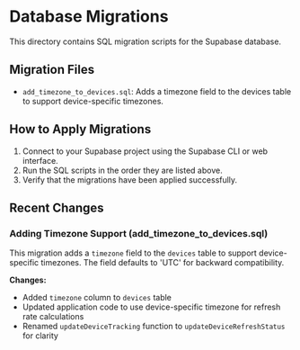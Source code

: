 # Database Migrations

This directory contains SQL migration scripts for the Supabase database.

## Migration Files

- `add_timezone_to_devices.sql`: Adds a timezone field to the devices table to support device-specific timezones.

## How to Apply Migrations

1. Connect to your Supabase project using the Supabase CLI or web interface.
2. Run the SQL scripts in the order they are listed above.
3. Verify that the migrations have been applied successfully.

## Recent Changes

### Adding Timezone Support (add_timezone_to_devices.sql)

This migration adds a `timezone` field to the `devices` table to support device-specific timezones. The field defaults to 'UTC' for backward compatibility.

**Changes:**
- Added `timezone` column to `devices` table
- Updated application code to use device-specific timezone for refresh rate calculations
- Renamed `updateDeviceTracking` function to `updateDeviceRefreshStatus` for clarity 